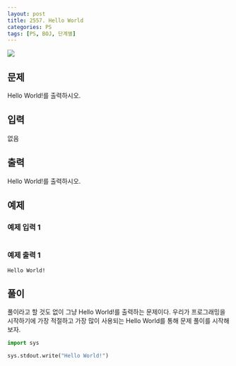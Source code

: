 ```yaml
---
layout: post
title: 2557. Hello World
categories: PS
tags: [PS, BOJ, 단계별]
---
```


<img src="https://onlinejudgeimages.s3-ap-northeast-1.amazonaws.com/images/boj-og.png" />

## 문제

Hello World!를 출력하시오.

## 입력

없음

## 출력

Hello World!를 출력하시오.

## 예제

### 예제 입력 1

```

```

### 예제 출력 1

```
Hello World!
```

## 풀이

풀이라고 할 것도 없이 그냥 Hello World!를 출력하는 문제이다.
우리가 프로그래밍을 시작하기에 가장 적절하고 가장 많이 사용되는 Hello World를 통해 문제 풀이를 시작해 보자.

```python
import sys

sys.stdout.write("Hello World!")
```

